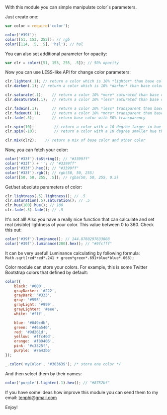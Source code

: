 With this module you can simple manipulate color`s parameters.

Just create one:

```javascript
var color = require('color');

color('#39f');
color([51, 153, 255]); // rgb
color([114, .5, .5], 'hsl'); // hsl
```

You can also set additional parameter for opacity:

```javascript
var clr = color([51, 153, 255, .5]); // 50% opacity
```

Now you can use LESS-like API for change color parameters:

```javascript
clr.lighten(.1); // return a color which is 10% *lighter* than base color
clr.darken(.1); // return a color which is 10% *darker* than base color

clr.saturate(.1);    // return a color 10% *more* saturated than base color
clr.desaturate(.1);  // return a color 10% *less* saturated than base color

clr.fadein(.1);      // return a color 10% *less* transparent than base color
clr.fadeout(.1);     // return a color 10% *more* transparent than base color
clr.fade(.5);        // return base color with 50% transparency

clr.spin(10);         // return a color with a 10 degree larger in hue than base color
clr.spin(-10);        // return a color with a 10 degree smaller hue than base color

clr.mix(clr2);    // return a mix of base color and other color
```

Now, you can fetch your color:

```javascript
color('#33f').toString(); // "#3399ff"
color('#33f') + ''; // "#3399ff"
color('#33f').hex(); // "#3399ff"
color('#33f').rgb(); // rgb(50, 50, 255)
color([50, 50, 255, .5]); // rgba(50, 50, 255, 0.5)
```

Get/set absolute parameters of color:

```javascript
clr.lightness(.5).lightness(); // .5
clr.saturation(.5).saturation(); // .5
clr.hue(180).hue(); // 180
clr.fade(.5).fade(); // .5
```

It's not all! Also you have a really nice function that can calculate and set real (visible) lightness of your color. This value between 0 to 360. Check this out:

```javascript
color('#39f').luminance(); // 144.8760297633808
color('#39f').luminance(200).hex(); // "#9fcfff"
```

It can be very useful!
Luminance calculating by following formula: `Math.sqrt(red*red*.241 + green*green*.691+blue*blue*.068);`

Color module can store your colors. For example, this is some Twitter Bootstrap colors that defined by default:

```javascript
color({
    black: '#000',
    grayDarker: '#222',
    grayDark: '#333',
    gray: '#555',
    grayLight: '#999',
    grayLighter: '#eee',
    white: '#fff',

    blue: '#049cdb',
    green: '#46a546',
    red: '#9d261d',
    yellow: '#ffc40d',
    orange: '#f89406',
    pink: '#c3325f',
    purple: '#7a43b6'
});

_.color('myColor', '#303639'); /* store one color */
```

And then select them by their names:

```javascript
color('purple').lighten(.1).hex(); // "#8752bf"
```

If you have some ideas how improve this module you can send them to my email: tenphi@gmail.com

Enjoy!